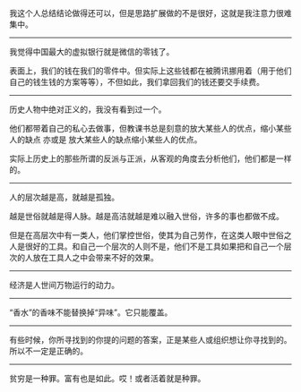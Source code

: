 我这个人总结结论做得还可以，但是思路扩展做的不是很好，这就是我注意力很难集中。
___
我觉得中国最大的虚拟银行就是微信的零钱了。

表面上，我们的钱在我们的零件中。但实际上这些钱都在被腾讯挪用着（用于他们自己的钱生钱的方案等等），不但如此，我们拿回我们的钱还要交手续费。
___
历史人物中绝对正义的，我没有看到过一个。

他们都带着自己的私心去做事，但教课书总是刻意的放大某些人的优点，缩小某些人的缺点 亦或是 放大某些人的缺点缩小某些人的优点。

实际上历史上的那些所谓的反派与正派，从客观的角度去分析他们，他们都是一样的。
___
人的层次越是高，就越是孤独。

越是世俗就越是得人脉。越是高洁就越是难以融入世俗，许多的事也都做不成。

但是在高层次中有一类人，他们掌控世俗，使其为自己劳作，在这类人眼中世俗之人是很好的工具。和自己一个层次的人则不是，他们不是工具如果把和自己一个层次的人放在工具人之中会带来不好的效果。
___
经济是人世间万物运行的动力。
___
“香水”的香味不能替换掉“异味”。它只能覆盖。
___
有些时候，你所寻找到的你提的问题的答案，正是某些人或组织想让你寻找到的。所以不一定是正确的。
___
贫穷是一种罪。富有也是如此。哎！或者活着就是种罪。